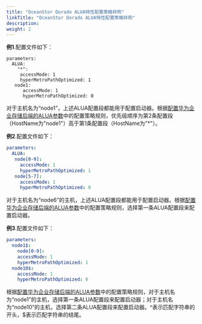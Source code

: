 ```yaml
---
title: "OceanStor Dorado ALUA特性配置策略样例"
linkTitle: "OceanStor Dorado ALUA特性配置策略样例"
description: 
weight: 2
---
```


**例1**.配置文件如下：

```
parameters:
  ALUA:
    "*":
     accessMode: 1
     hyperMetroPathOptimized: 1
   node1:
      accessMode: 1
      hyperMetroPathOptimized: 0
```

对于主机名为“node1”，上述ALUA配置段都能用于配置启动器。根据[配置华为企业存储后端的ALUA参数](/docs/advanced-features/configuring-alua/configuring-alua-using-helm/configuring-alua-parameters-for-a-huawei-enterprise-storage-backend)中的配置策略规则，优先级顺序为第2条配置段（HostName为"node1"）高于第1条配置段（HostName为"\*"）。

**例2**.配置文件如下：

```yaml
parameters:
  ALUA:
   node[0-9]:
     accessMode: 1
     hyperMetroPathOptimized: 1
   node[5-7]:
     accessMode: 1
     hyperMetroPathOptimized: 0
```

对于主机名为“node6”的主机，上述ALUA配置段都能用于配置启动器。根据[配置华为企业存储后端的ALUA参数](/docs/advanced-features/configuring-alua/configuring-alua-using-helm/configuring-alua-parameters-for-a-huawei-enterprise-storage-backend)中的配置策略规则，选择第一条ALUA配置段来配置启动器。

**例3**.配置文件如下：

```yaml
parameters:
  node1$:
    node[0-9]:
    accessMode: 1
    hyperMetroPathOptimized: 1
  node10$:
    accessMode: 1
    hyperMetroPathOptimized: 0
```

根据[配置华为企业存储后端的ALUA参数](/docs/advanced-features/configuring-alua/configuring-alua-using-helm/configuring-alua-parameters-for-a-huawei-enterprise-storage-backend)中的配置策略规则，对于主机名为“node1”的主机，选择第一条ALUA配置段来配置启动器；对于主机名为“node10”的主机，选择第二条ALUA配置段来配置启动器。^表示匹配字符串的开头，$表示匹配字符串的结尾。


